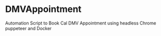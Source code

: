 # DMVAppointment
Automation Script to Book Cal DMV Appointment using headless Chrome puppeteer and Docker
